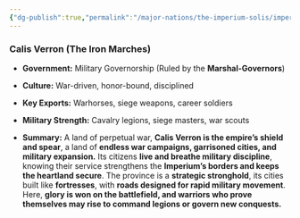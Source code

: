 ```yaml
---
{"dg-publish":true,"permalink":"/major-nations/the-imperium-solis/imperial-provinces/calis-verron/","noteIcon":"","updated":"2025-02-12T14:13:25.924-08:00"}
---
```


### **Calis Verron (The Iron Marches)**

- **Government:** Military Governorship (Ruled by the **Marshal-Governors**)
	
- **Culture:** War-driven, honor-bound, disciplined
	
- **Key Exports:** Warhorses, siege weapons, career soldiers
	
- **Military Strength:** Cavalry legions, siege masters, war scouts
	
- **Summary:** A land of perpetual war, **Calis Verron is the empire’s shield and spear**, a land of **endless war campaigns, garrisoned cities, and military expansion.** Its citizens **live and breathe military discipline**, knowing their service strengthens the **Imperium’s borders and keeps the heartland secure**. The province is a **strategic stronghold**, its cities built like **fortresses**, with **roads designed for rapid military movement**. Here, **glory is won on the battlefield, and warriors who prove themselves may rise to command legions or govern new conquests.** 